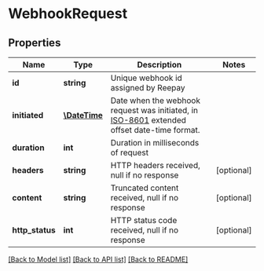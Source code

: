 # WebhookRequest

## Properties
Name | Type | Description | Notes
------------ | ------------- | ------------- | -------------
**id** | **string** | Unique webhook id assigned by Reepay | 
**initiated** | [**\DateTime**](\DateTime.md) | Date when the webhook request was initiated, in [ISO-8601](http://en.wikipedia.org/wiki/ISO_8601) extended offset date-time format. | 
**duration** | **int** | Duration in milliseconds of request | 
**headers** | **string** | HTTP headers received, null if no response | [optional] 
**content** | **string** | Truncated content received, null if no response | [optional] 
**http_status** | **int** | HTTP status code received, null if no response | [optional] 

[[Back to Model list]](../../README.md#documentation-for-models) [[Back to API list]](../../README.md#documentation-for-api-endpoints) [[Back to README]](../../README.md)

